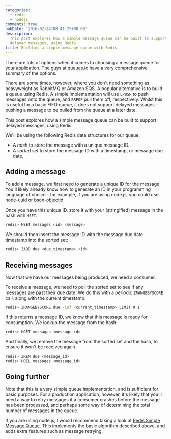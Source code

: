 ```yaml
---
categories:
  - redis
  - nodejs
comments: true
pubDate: '2016-02-24T08:41:25+00:00'
description:
  This post explores how a simple message queue can be built to support
  delayed messages, using Redis.
title: Building a simple message queue with Redis
---
```


There are lots of options when it comes to choosing a message queue for your application. The guys at [queues.io](http://queues.io) have a very comprehensive summary of the options.

There are some times, however, where you don't need something as heavyweight as RabbitMQ or Amazon SQS. A popular alternative is to build a queue using Redis. A simple implementation will use `LPUSH` to push messages onto the queue, and `BRPOP` pull them off, respectively. Whilst this is useful for a basic FIFO queue, it does not support delayed messages - pushing a message to be pulled from the queue at a later date.

This post explores how a simple message queue can be built to support delayed messages, using Redis.

<!-- more -->

We'll be using the following Redis data structures for our queue:

- A _hash_ to store the message with a unique message ID.
- A _sorted set_ to store the message ID with a timestamp, or message due date.

## Adding a message

To add a message, we first need to generate a unique ID for the message. You'll likely already know how to generate an ID in your programming language of choice - for example, if you are using node.js, you could use [node-uuid](https://www.npmjs.com/package/node-uuid) or [bson-objectid](https://www.npmjs.com/package/bson-objectid).

Once you have this unique ID, store it with your (stringified) message in the hash with `HSET`.

```sh
redis> HSET messages <id> <message>
```

We should then insert the message ID with the message due date timestamp into the sorted set:

```sh
redis> ZADD due <due_timestamp> <id>
```

## Receiving messages

Now that we have our messages being produced, we need a consumer.

To receive a message, we need to poll the sorted set to see if any messages are past their due date. We do this with a periodic `ZRANGEBYSCORE` call, along with the current timestamp.

```sh
redis> ZRANGEBYSCORE due -inf <current_timestamp> LIMIT 0 1
```

If this returns a message ID, we know that this message is ready for consumption. We lookup the message from the hash:

```sh
redis> HGET messages <message_id>
```

And finally, we remove the message from the sorted set and the hash, to ensure it won't be received again.

```sh
redis> ZREM due <message_id>
redis> HDEL messages <message_id>
```

## Going further

Note that this is a very simple queue implementation, and is sufficient for basic purposes. For a production application, however, it's likely that you'll need a way to retry messages if a consumer crashes before the message has been processed, and perhaps some way of determining the total number of messages in the queue.

If you are using node.js, I would recommend taking a look at [Redis Simple Message Queue](https://www.npmjs.com/package/rsmq). This implements the basic algorithm described above, and adds extra features such as message retrying.
